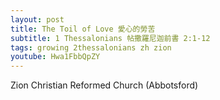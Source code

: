 ```yaml
---
layout: post
title: The Toil of Love 愛心的勞苦
subtitle: 1 Thessalonians 帖撒羅尼迦前書 2:1-12
tags: growing 2thessalonians zh zion
youtube: Hwa1FbbQpZY
---
```

Zion Christian Reformed Church (Abbotsford)
